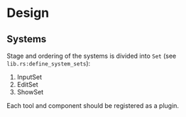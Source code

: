 # Design

## Systems

Stage and ordering of the systems is divided into `Set` (see `lib.rs:define_system_sets`):
1. InputSet
2. EditSet
3. ShowSet

Each tool and component should be registered as a plugin.